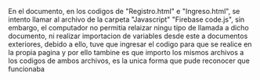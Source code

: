 En el documento, en los codigos de "Registro.html" e "Ingreso.html", se intento llamar al archivo de la carpeta "Javascript" "Firebase code.js", sin embargo, el computador no permitia relaizar ningu tipo de llamada a dicho documento, ni realizar importacion de variables desde este a documentos exteriores, debido a ello, tuve que ingresar el codigo para que se realice en la propia pagina y por ello tambine es que importo los mismos archivos a los codigos de ambos archivos, es la unica forma que pude reconocer que funcionaba
